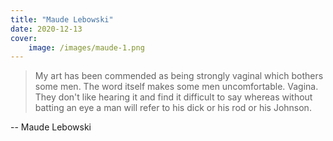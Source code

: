 ```yaml
---
title: "Maude Lebowski"
date: 2020-12-13
cover:
    image: /images/maude-1.png
---
```


> My art has been commended as being strongly vaginal which bothers some men. 
The word itself makes some men uncomfortable. Vagina. 
They don't like hearing it and find it difficult to say whereas without batting 
an eye a man will refer to his dick or his rod or his Johnson. 

-- Maude Lebowski
